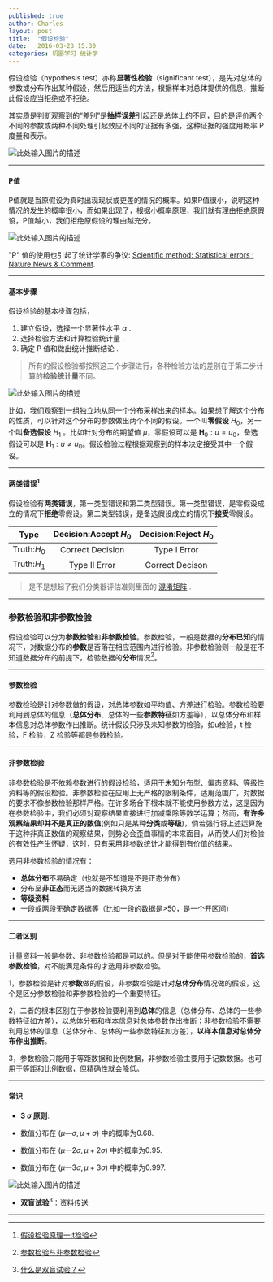 ```yaml
---
published: true
author: Charles
layout: post
title:  "假设检验"
date:   2016-03-23 15:30
categories: 机器学习 统计学
---
```


假设检验（hypothesis  test）亦称**显著性检验**（significant test），是先对总体的参数或分布作出某种假设，然后用适当的方法，根据样本对总体提供的信息，推断此假设应当拒绝或不拒绝。

其实质是判断观察到的“差别”是**抽样误差**引起还是总体上的不同，目的是评价两个不同的参数或两种不同处理引起效应不同的证据有多强，这种证据的强度用概率 P 度量和表示。

![此处输入图片的描述][1]

----------

#### P值
P值就是当原假设为真时出现现状或更差的情况的概率。如果P值很小，说明这种情况的发生的概率很小，而如果出现了，根据小概率原理，我们就有理由拒绝原假设，P值越小，我们拒绝原假设的理由越充分。

![此处输入图片的描述][2]

"P" 值的使用也引起了统计学家的争议: [Scientific method: Statistical errors : Nature News & Comment](http://www.guokr.com/article/438043/).

----------

#### 基本步骤

假设检验的基本步骤包括，

 1. 建立假设，选择一个显著性水平 $\alpha$ .
 2. 选择检验方法和计算检验统计量 .
 3. 确定 P 值和做出统计推断结论 .

> 所有的假设检验都按照这三个步骤进行，各种检验方法的差别在于第二步计算的**检验统计量**不同。

![此处输入图片的描述][3]

比如，我们观察到一组独立地从同一个分布采样出来的样本。如果想了解这个分布的性质，可以针对这个分布的参数做出两个不同的假设。一个叫**零假设** $H_0$，另一个叫**备选假设** $H_1$ 。比如针对分布的期望值 $\mu$，零假设可以是 $\pmb{H}_0:u = u_0$，备选假设可以是 $\pmb{H}_1: u\neq u_0$。假设检验过程根据观察到的样本决定接受其中一个假设。

----------


#### 两类错误[^1]

假设检验有**两类错误**，第一类型错误和第二类型错误。第一类型错误，是零假设成立的情况下**拒绝**零假设。第二类型错误，是备选假设成立的情况下**接受**零假设。

|     Type    | Decision:Accept $H_0$ | Decision:Reject $H_0$ |
|:-----------:|:---------------------:|:---------------------:|
| Truth:$H_0$ |    Correct Decision   |      Type I Error     |
| Truth:$H_1$ |     Type II Error     |    Correct Decison    |

> 是不是想起了我们分类器评估准则里面的 [混淆矩阵][4] .

----------

### 参数检验和非参数检验
假设检验可以分为**参数检验**和**非参数检验**。参数检验，一般是数据的**分布已知**的情况下，对数据分布的**参数**是否落在相应范围内进行检验。非参数检验则一般是在不知道数据分布的前提下，检验数据的**分布**情况[^2]。

----------

#### 参数检验 
参数检验是针对参数做的假设，对总体参数如平均值、方差进行检验。参数检验要利用到总体的信息（**总体分布**、总体的一些**参数特征**如方差等），以总体分布和样本信息对总体参数作出推断。统计假设只涉及未知参数的检验，如u检验，t 检验，F 检验，Z 检验等都是参数检验。

----------

#### 非参数检验
非参数检验是不依赖参数进行的假设检验，适用于未知分布型、偏态资料、等级性资料等的假设检验。非参数检验在应用上无严格的限制条件，适用范围广，对数据的要求不像参数检验那样严格。在许多场合下根本就不能使用参数方法，这是因为在参数检验中，我们必须对观察结果直接进行加减乘除等数学运算；然而，**有许多观察结果却并不是真正的数值**(例如只是某种**分类**或**等级**)，倘若强行将上述运算施于这种非真正数值的观察结果，则势必会歪曲事情的本来面目，从而使人们对检验的有效性产生怀疑，这时，只有采用非参数统计才能得到有价值的结果。

选用非参数检验的情况有：

- **总体分布**不易确定（也就是不知道是不是正态分布）
- 分布呈**非正态**而无适当的数据转换方法
- **等级资料**
- 一段或两段无确定数据等（比如一段的数据是>50，是一个开区间）

----------

#### 二者区别
计量资料一般是参数、非参数检验都是可以的。但是对于能使用参数检验的，**首选参数检验**，对不能满足条件的才选用非参数检验。

1，参数检验是针对**参数**做的假设，非参数检验是针对**总体分布**情况做的假设，这个是区分参数检验和非参数检验的一个重要特征。

2，二者的根本区别在于参数检验要利用到**总体**的信息（总体分布、总体的一些参数特征如方差），以总体分布和样本信息对总体参数作出推断；非参数检验不需要利用总体的信息（总体分布、总体的一些参数特征如方差），**以样本信息对总体分布作出推断**。

3，参数检验只能用于等距数据和比例数据，非参数检验主要用于记数数据。也可用于等距和比例数据，但精确性就会降低。


----------

#### 常识

- **3 $\sigma$ 原则**:

- 数值分布在 $(\mu—\sigma,\mu+\sigma)$ 中的概率为0.68.
- 数值分布在 $(\mu—2\sigma,\mu+2\sigma)$ 中的概率为0.95.
- 数值分布在 $(\mu—3\sigma,\mu+3\sigma)$ 中的概率为0.997. 

![此处输入图片的描述][8]

- **双盲试验**[^3]：[资料传送](http://songshuhui.net/archives/75388)


----------

  [1]: http://7xjbdi.com1.z0.glb.clouddn.com/2016-03-25_132117.png?imageView2/2/w/400
  [2]: http://7xjbdi.com1.z0.glb.clouddn.com/ajyqbCYCd2xbzjci_1ms8i9Tb_BotSwAKpsDRNHLoqd4BQAAGAMAAEpQ.jpg
  [3]: http://7xjbdi.com1.z0.glb.clouddn.com/2016-03-30_111057.png
  [4]: http://charlesx.top/2016/03/Classification-Model-Performance/
  [8]: http://7xjbdi.com1.z0.glb.clouddn.com/Empirical_Rule.PNG
  [9]: http://7xjbdi.com1.z0.glb.clouddn.com/2016-03-31_130927jpg_Page1.jpg

  [^1]: [假设检验原理一:t检验](http://www.gotoli.us/%E7%BB%9F%E8%AE%A1%E5%81%87%E8%AE%BE%E6%A3%80%E9%AA%8C%E4%B8%80t%E6%A3%80%E9%AA%8C)
  [^2]: [参数检验与非参数检验](http://blog.sciencenet.cn/blog-508298-855369.html)
  [^3]: [什么是双盲试验？](http://songshuhui.net/archives/75388)
